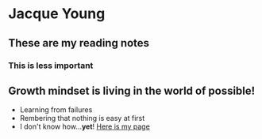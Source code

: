 # Jacque Young
## These are my reading notes
### This is less important

## Growth mindset is living in the world of possible!
- Learning from failures
- Rembering that nothing is easy at first
- I don't know how...**yet**!
[Here is my page](https://jyoung7834.github.io/reading-notes/)
